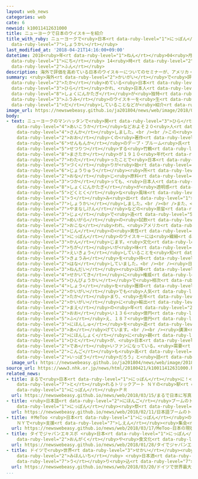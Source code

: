 ```yaml
---
layout: web_news
categories: web
cate: 6
newsid: k10011412631000
title: ニューヨークで日本のウイスキーを紹介
title_with_ruby: ニューヨークで<ruby>日本<rt data-ruby-level="1">にっぽん</rt></ruby>のウイスキーを<ruby>紹介<rt
  data-ruby-level="7">しょうかい</rt></ruby>
last_modified_at: '2018-04-21T14:16:00+09:00'
datetime: 2018<ruby>年<rt data-ruby-level="1">ねん</rt></ruby>04<ruby>月<rt data-ruby-level="1">がつ</rt></ruby>21<ruby>日<rt
  data-ruby-level="1">にち</rt></ruby> 14<ruby>時<rt data-ruby-level="2">じ</rt></ruby>16<ruby>分<rt
  data-ruby-level="2">ふん</rt></ruby>
description: 海外で評価を高めている日本のウイスキーについてのセミナーが、アメリカ・ニューヨークで開かれ、日本人の職人気質が独特な風味のウイスキーを生み出していることなどが紹介されました。
summary: <ruby>海外<rt data-ruby-level="2">かいがい</rt></ruby>で<ruby>評価<rt data-ruby-level="5">ひょうか</rt></ruby>を<ruby>高<rt
  data-ruby-level="2">たか</rt></ruby>めている<ruby>日本<rt data-ruby-level="1">にっぽん</rt></ruby>のウイスキーについてのセミナーが、アメリカ・ニューヨークで<ruby>開<rt
  data-ruby-level="3">ひら</rt></ruby>かれ、<ruby>日本人<rt data-ruby-level="1">にほんじん</rt></ruby>の<ruby>職人気質<rt
  data-ruby-level="8">しょくにんかたぎ</rt></ruby>が<ruby>独特<rt data-ruby-level="5">どくとく</rt></ruby>な<ruby>風味<rt
  data-ruby-level="3">ふうみ</rt></ruby>のウイスキーを<ruby>生<rt data-ruby-level="1">う</rt></ruby>み<ruby>出<rt
  data-ruby-level="1">だ</rt></ruby>していることなどが<ruby>紹介<rt data-ruby-level="7">しょうかい</rt></ruby>されました。
image_url: https://newswebeasy.github.io/ja201804/news/web/image/2018/04/21/K10011412631_1804211410_1804211425_01_02.jpg
body:
- text: ニューヨークのマンハッタンで<ruby>開<rt data-ruby-level="3">ひら</rt></ruby>かれたセミナーには、ウイスキーの<ruby>愛好家<rt
    data-ruby-level="4">あいこうか</rt></ruby>などおよそ２０<ruby>人<rt data-ruby-level="1">にん</rt></ruby>が<ruby>参加<rt
    data-ruby-level="4">さんか</rt></ruby>しました。<br /><br />この<ruby>中<rt data-ruby-level="1">なか</rt></ruby>では、ウイスキーについて<ruby>多<rt
    data-ruby-level="2">おお</rt></ruby>くの<ruby>著作<rt data-ruby-level="6">ちょさく</rt></ruby>がある<ruby>専門家<rt
    data-ruby-level="6">せんもんか</rt></ruby>のデーブ・ブルーム<ruby>氏<rt data-ruby-level="4">し</rt></ruby>が、のちにニッカウヰスキーを<ruby>設立<rt
    data-ruby-level="5">せつりつ</rt></ruby>する<ruby>竹鶴<rt data-ruby-level="7">たけつる</rt></ruby><ruby>政孝<rt
    data-ruby-level="8">まさたか</rt></ruby>が１９１０<ruby>年代<rt data-ruby-level="3">ねんだい</rt></ruby>にスコットランドに<ruby>渡<rt
    data-ruby-level="7">わた</rt></ruby>ったことで<ruby>日本<rt data-ruby-level="1">にっぽん</rt></ruby>のウイスキー<ruby>造<rt
    data-ruby-level="5">づく</rt></ruby>りが<ruby>始<rt data-ruby-level="3">はじ</rt></ruby>まったことや、スコットランドの<ruby>蒸留<rt
    data-ruby-level="6">じょうりゅう</rt></ruby><ruby>所<rt data-ruby-level="3">じょ</rt></ruby>と<ruby>同<rt
    data-ruby-level="2">おな</rt></ruby>じ<ruby>原料<rt data-ruby-level="4">げんりょう</rt></ruby>を<ruby>使<rt
    data-ruby-level="3">つか</rt></ruby>っても、<ruby>日本人<rt data-ruby-level="1">にほんじん</rt></ruby>の<ruby>職人気質<rt
    data-ruby-level="8">しょくにんかたぎ</rt></ruby>が<ruby>透明感<rt data-ruby-level="7">とうめいかん</rt></ruby>のある<ruby>独特<rt
    data-ruby-level="5">どくとく</rt></ruby>な<ruby>風味<rt data-ruby-level="3">ふうみ</rt></ruby>を<ruby>生<rt
    data-ruby-level="1">う</rt></ruby>み<ruby>出<rt data-ruby-level="1">だ</rt></ruby>していることなどを<ruby>紹介<rt
    data-ruby-level="7">しょうかい</rt></ruby>しました。<br /><br />また、<ruby>北海道<rt data-ruby-level="2">ほっかいどう</rt></ruby>や<ruby>山梨県<rt
    data-ruby-level="7">やまなしけん</rt></ruby>などの<ruby>蒸留<rt data-ruby-level="6">じょうりゅう</rt></ruby><ruby>所<rt
    data-ruby-level="3">じょ</rt></ruby>で<ruby>造<rt data-ruby-level="5">つく</rt></ruby>られた８つの<ruby>銘柄<rt
    data-ruby-level="7">めいがら</rt></ruby>の<ruby>試飲<rt data-ruby-level="4">しいん</rt></ruby>が<ruby>行<rt
    data-ruby-level="2">おこな</rt></ruby>われ、<ruby>アメリカ<rt data-ruby-level="1">あめりか</rt></ruby><ruby>人<rt
    data-ruby-level="1">じん</rt></ruby>の<ruby>男性<rt data-ruby-level="5">だんせい</rt></ruby>は「<ruby>日本<rt
    data-ruby-level="1">にっぽん</rt></ruby>のウイスキーには<ruby>繊細<rt data-ruby-level="7">せんさい</rt></ruby>さを<ruby>感<rt
    data-ruby-level="3">かん</rt></ruby>じます。<ruby>文化<rt data-ruby-level="3">ぶんか</rt></ruby>の<ruby>違<rt
    data-ruby-level="7">ちが</rt></ruby>いが<ruby>味<rt data-ruby-level="3">あじ</rt></ruby>にも<ruby>影響<rt
    data-ruby-level="7">えいきょう</rt></ruby>していることを<ruby>知<rt data-ruby-level="2">し</rt></ruby>り、ますます<ruby>興味<rt
    data-ruby-level="5">きょうみ</rt></ruby>を<ruby>持<rt data-ruby-level="3">も</rt></ruby>ちました」と<ruby>話<rt
    data-ruby-level="2">はな</rt></ruby>していました。<br /><br /><ruby>日本<rt data-ruby-level="1">にっぽん</rt></ruby>のウイスキーは２０００<ruby>年代<rt
    data-ruby-level="3">ねんだい</rt></ruby><ruby>以降<rt data-ruby-level="6">いこう</rt></ruby>、<ruby>世界的<rt
    data-ruby-level="4">せかいてき</rt></ruby>に<ruby>権威<rt data-ruby-level="7">けんい</rt></ruby>のある<ruby>品評会<rt
    data-ruby-level="5">ひんぴょうかい</rt></ruby>で<ruby>相次<rt data-ruby-level="3">あいつ</rt></ruby>いで<ruby>賞<rt
    data-ruby-level="4">しょう</rt></ruby>を<ruby>獲得<rt data-ruby-level="7">かくとく</rt></ruby>して<ruby>海外<rt
    data-ruby-level="2">かいがい</rt></ruby>でも<ruby>人気<rt data-ruby-level="1">にんき</rt></ruby>が<ruby>高<rt
    data-ruby-level="2">たか</rt></ruby>まり、<ruby>去年<rt data-ruby-level="3">きょねん</rt></ruby><ruby>海外<rt
    data-ruby-level="2">かいがい</rt></ruby>に<ruby>輸出<rt data-ruby-level="5">ゆしゅつ</rt></ruby>されたウイスキーは、<ruby>前<rt
    data-ruby-level="2">まえ</rt></ruby>の<ruby>年<rt data-ruby-level="2">とし</rt></ruby>より２６％<ruby>多<rt
    data-ruby-level="2">おお</rt></ruby>い１３６<ruby>億円<rt data-ruby-level="4">おくえん</rt></ruby>に<ruby>増<rt
    data-ruby-level="5">ふ</rt></ruby>え、１８７<ruby>億円<rt data-ruby-level="4">おくえん</rt></ruby>の<ruby>日本酒<rt
    data-ruby-level="3">にほんしゅ</rt></ruby>を<ruby>追<rt data-ruby-level="3">お</rt></ruby>い<ruby>上<rt
    data-ruby-level="3">あ</rt></ruby>げています。<br /><br /><ruby>講演<rt data-ruby-level="5">こうえん</rt></ruby>したブルームさんは「<ruby>日本食<rt
    data-ruby-level="2">にほんしょく</rt></ruby>に<ruby>親<rt data-ruby-level="2">した</rt></ruby>しんだ<ruby>人<rt
    data-ruby-level="1">ひと</rt></ruby>が、<ruby>日本<rt data-ruby-level="1">にっぽん</rt></ruby>のウイスキーに<ruby>出会<rt
    data-ruby-level="2">であ</rt></ruby>いファンになっている。<ruby>需要<rt data-ruby-level="7">じゅよう</rt></ruby>は<ruby>今後<rt
    data-ruby-level="2">こんご</rt></ruby>も<ruby>高<rt data-ruby-level="2">たか</rt></ruby>まる<ruby>一方<rt
    data-ruby-level="2">いっぽう</rt></ruby>だろう」と<ruby>話<rt data-ruby-level="2">はな</rt></ruby>しています。
  image_url: https://newswebeasy.github.io/ja201804/news/web/image/2018/04/21/K10011412631_1804211410_1804211425_01_03.jpg
source_url: https://www3.nhk.or.jp/news/html/20180421/k10011412631000.html
related_news:
- title: まるで<ruby>日本<rt data-ruby-level="1">にっぽん</rt></ruby>に！<ruby>写真<rt data-ruby-level="3">しゃしん</rt></ruby>が<ruby>撮<rt
    data-ruby-level="7">と</rt></ruby>れるトリックアート ＮＹの<ruby>駅<rt data-ruby-level="3">えき</rt></ruby>で<ruby>日本<rt
    data-ruby-level="1">にっぽん</rt></ruby>ＰＲ
  url: https://newswebeasy.github.io/news/web/2018/03/15/まるで日本に写真が撮れるトリックアート-NYの駅で日本PR
- title: <ruby>日本語<rt data-ruby-level="2">にほんご</rt></ruby>ブームのトルコで<ruby>初<rt data-ruby-level="4">はつ</rt></ruby>の<ruby>日本<rt
    data-ruby-level="1">にっぽん</rt></ruby><ruby>祭<rt data-ruby-level="3">まつ</rt></ruby>り
  url: https://newswebeasy.github.io/news/web/2018/02/11/日本語ブームのトルコで初の日本祭り
- title: ＃MeToo <ruby>日本<rt data-ruby-level="1">にっぽん</rt></ruby>の<ruby>現状<rt data-ruby-level="5">げんじょう</rt></ruby>は？
    ＮＹで<ruby>支援<rt data-ruby-level="7">しえん</rt></ruby><ruby>集会<rt data-ruby-level="3">しゅうかい</rt></ruby>
  url: https://newswebeasy.github.io/news/web/2018/03/17/MeToo-日本の現状は-NYで支援集会
- title: タイでジャパンエキスポ <ruby>日本<rt data-ruby-level="1">にっぽん</rt></ruby>の<ruby>音楽<rt
    data-ruby-level="2">おんがく</rt></ruby>や<ruby>食文化<rt data-ruby-level="3">しょくぶんか</rt></ruby>ＰＲ
  url: https://newswebeasy.github.io/news/web/2018/01/28/タイでジャパンエキスポ-日本の音楽や食文化PR
- title: ドイツで<ruby>世界<rt data-ruby-level="3">せかい</rt></ruby><ruby>最大<rt data-ruby-level="4">さいだい</rt></ruby>のワイン<ruby>見本市<rt
    data-ruby-level="2">みほんいち</rt></ruby> <ruby>日本酒<rt data-ruby-level="3">にほんしゅ</rt></ruby><ruby>売<rt
    data-ruby-level="7">う</rt></ruby>り<ruby>込<rt data-ruby-level="7">こ</rt></ruby>む
  url: https://newswebeasy.github.io/news/web/2018/03/20/ドイツで世界最大のワイン見本市-日本酒売り込む
...
```


